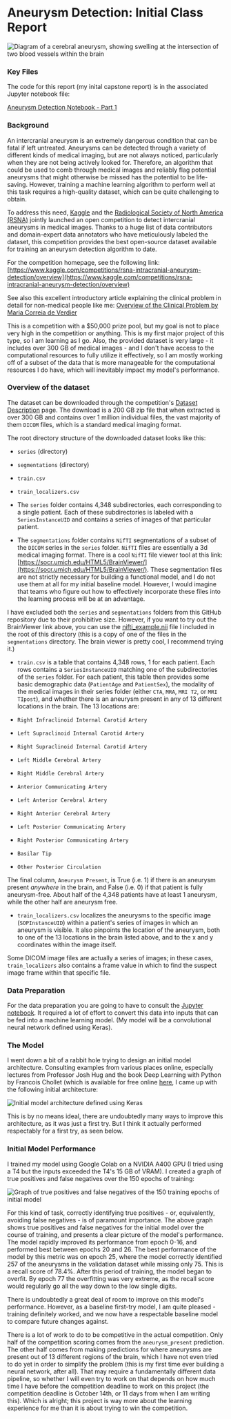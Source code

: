 # Aneurysm Detection: Initial Class Report

![Diagram of a cerebral aneurysm, showing swelling at the intersection of two blood vessels within the brain](images/aneurysm.jpg)

### Key Files

The code for this report (my inital capstone report) is in the associated Jupyter notebook file:

[Aneurysm Detection Notebook - Part 1](aneurysm_detection_notebook_part_1.ipynb)

### Background

An intercranial aneurysm is an extremely dangerous condition that can be fatal if left untreated. Aneurysms can be detected through a variety of different kinds of medical imaging, but are not always noticed, particularly when they are not being actively looked for. Therefore, an algorithm that could be used to comb through medical images and reliably flag potential aneurysms that might otherwise be missed has the potential to be life-saving. However, training a machine learning algorithm to perform well at this task requires a high-quality dataset, which can be quite challenging to obtain.

To address this need, [Kaggle](https://www.kaggle.com/) and the [Radiological Society of North America (RSNA)](https://www.rsna.org/) jointly launched an open competition to detect intercranial aneurysms in medical images. Thanks to a huge list of data contributors and domain-expert data annotators who have meticulously labeled the dataset, this competition provides the best open-source dataset available for training an aneurysm detection algorithm to date.

For the competition homepage, see the following link: [https://www.kaggle.com/competitions/rsna-intracranial-aneurysm-detection/overview](https://www.kaggle.com/competitions/rsna-intracranial-aneurysm-detection/overview)

See also this excellent introductory article explaining the clinical problem in detail for non-medical people like me: [Overview of the Clinical Problem by Maria Correia de Verdier](https://www.kaggle.com/competitions/rsna-intracranial-aneurysm-detection/discussion/591648)

This is a competition with a $50,000 prize pool, but my goal is not to place very high in the competition or anything. This is my first major project of this type, so I am learning as I go. Also, the provided dataset is very large - it includes over 300 GB of medical images - and I don't have access to the computational resources to fully utilize it effectively, so I am mostly working off of a subset of the data that is more manageable for the computational resources I do have, which will inevitably impact my model's performance.

### Overview of the dataset

The dataset can be downloaded through the competition's [Dataset Description](https://www.kaggle.com/competitions/rsna-intracranial-aneurysm-detection/data) page. The download is a 200 GB zip file that when extracted is over 300 GB and contains over 1 million individual files, the vast majority of them `DICOM` files, which is a standard medical imaging format.

The root directory structure of the downloaded dataset looks like this:

- `series` (directory)
- `segmentations` (directory)
- `train.csv`
- `train_localizers.csv`

- The `series` folder contains 4,348 subdirectories, each corresponding to a single patient. Each of these subdirectories is labeled with a `SeriesInstanceUID` and contains a series of images of that particular patient.

- The `segmentations` folder contains `NifTI` segmentations of a subset of the `DICOM` series in the `series` folder. `NifTI` files are essentially a 3d medical imaging format. There is a cool `NifTI` file viewer tool at this link: [https://socr.umich.edu/HTML5/BrainViewer/](https://socr.umich.edu/HTML5/BrainViewer/). These segmentation files are not strictly necessary for building a functional model, and I do not use them at all for my initial baseline model. However, I would imagine that teams who figure out how to effectively incorporate these files into the learning process will be at an advantage.

I have excluded both the `series` and `segmentations` folders from this GitHub repository due to their prohibitive size. However, if you want to try out the BrainViewer link above, you can use the [nifti_example.nii](nifti_example.nii) file I included in the root of this directory (this is a copy of one of the files in the `segmentations` directory. The brain viewer is pretty cool, I recommend trying it.)

- `train.csv` is a table that contains 4,348 rows, 1 for each patient. Each rows contains a `SeriesInstanceUID` matching one of the subdirectories of the `series` folder. For each patient, this table then provides some basic demographic data (`PatientAge` and `PatientSex`), the modality of the medical images in their series folder (either `CTA`, `MRA`, `MRI T2`, or `MRI TIpost`), and whether there is an aneurysm present in any of 13 different locations in the brain. The 13 locations are:

- `Right Infraclinoid Internal Carotid Artery`
- `Left Supraclinoid Internal Carotid Artery`
- `Right Supraclinoid Internal Carotid Artery`
- `Left Middle Cerebral Artery`
- `Right Middle Cerebral Artery`
- `Anterior Communicating Artery`
- `Left Anterior Cerebral Artery`
- `Right Anterior Cerebral Artery`
- `Left Posterior Communicating Artery`
- `Right Posterior Communicating Artery`
- `Basilar Tip`
- `Other Posterior Circulation`

The final column, `Aneurysm Present`, is True (i.e. 1) if there is an aneurysm present *anywhere* in the brain, and False (i.e. 0) if that patient is fully aneurysm-free. About half of the 4,348 patients have at least 1 aneurysm, while the other half are aneurysm free.

- `train_localizers.csv` localizes the aneurysms to the specific image (`SOPInstanceUID`) within a patient's series of images in which an aneurysm is visible. It also pinpoints the location of the aneurysm, both to one of the 13 locations in the brain listed above, and to the x and y coordinates within the image itself.

Some DICOM image files are actually a series of images; in these cases, `train_localizers` also contains a frame value in which to find the suspect image frame within that specific file.

### Data Preparation

For the data preparation you are going to have to consult the [Jupyter notebook](notebook.ipynb). It required a lot of effort to convert this data into inputs that can be fed into a machine learning model. (My model will be a convolutional neural network defined using Keras).

### The Model

I went down a bit of a rabbit hole trying to design an initial model architecture. Consulting examples from various places online, especially lectures from Professor Josh Hug and the book Deep Learning with Python by Francois Chollet (which is available for free online [here](https://deeplearningwithpython.io/chapters/), I came up with the following initial architecture:

![Initial model architecture defined using Keras](images/initial_model.png)

This is by no means ideal, there are undoubtedly many ways to improve this architecture, as it was just a first try. But I think it actually performed respectably for a first try, as seen below.

### Initial Model Performance

I trained my model using Google Colab on a NVIDIA A400 GPU (I tried using a T4 but the inputs exceeded the T4's 15 GB of VRAM). I created a graph of true positives and false negatives over the 150 epochs of training:

![Graph of true positives and false negatives of the 150 training epochs of initial model](images/initial_model_performance_1.png)

For this kind of task, correctly identifying true positives - or, equivalently, avoiding false negatives - is of paramount importance. The above graph shows true positives and false negatives for the initial model over the course of training, and presents a clear picture of the model's performance. The model rapidly improved its performance from epoch 0-16, and performed best between epochs 20 and 26. The best performance of the model by this metric was on epoch 25, where the model correctly identified 257 of the aneurysms in the validation dataset while missing only 75. This is a recall score of 78.4%. After this period of training, the model began to overfit. By epoch 77 the overfitting was very extreme, as the recall score would regularly go all the way down to the low single digits.

There is undoubtedly a great deal of room to improve on this model's performance. However, as a baseline first-try model, I am quite pleased - training definitely worked, and we now have a respectable baseline model to compare future changes against.

There is a lot of work to do to be competitive in the actual competition. Only half of the competition scoring comes from the `aneurysm_present` prediction. The other half comes from making predictions for where aneurysms are present out of 13 different regions of the brain, which I have not even tried to do yet in order to simplify the problem (this is my first time ever building a neural network, after all). That may require a fundamentally different data pipeline, so whether I will even try to work on that depends on how much time I have before the competition deadline to work on this project (the competition deadline is October 14th, or 11 days from when I am writing this). Which is alright; this project is way more about the learning experience for me than it is about trying to win the competition.